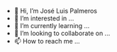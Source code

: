 - 👋 Hi, I’m José Luis Palmeros
- 👀 I’m interested in ...
- 🌱 I’m currently learning ...
- 💞️ I’m looking to collaborate on ...
- 📫 How to reach me ...

<!---
jotaelepete/jotaelepete is a ✨ special ✨ repository because its `README.md` (this file) appears on your GitHub profile.
You can click the Preview link to take a look at your changes.
--->
